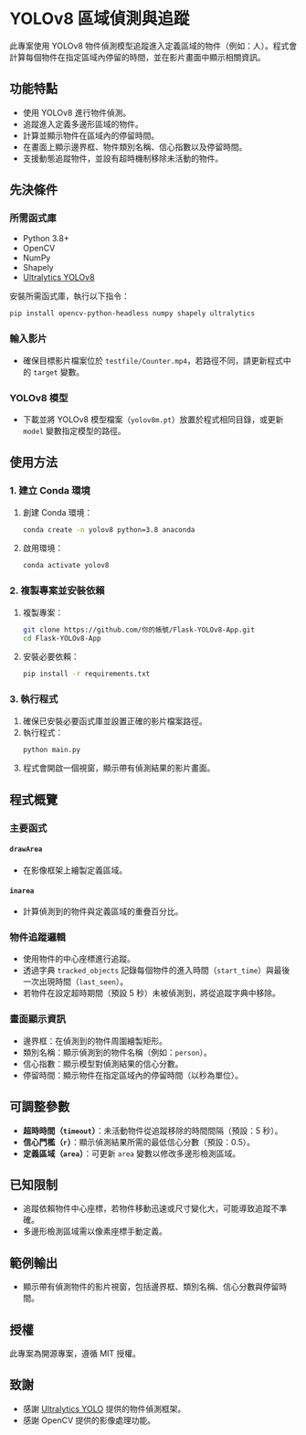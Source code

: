 # YOLOv8 區域偵測與追蹤

此專案使用 YOLOv8 物件偵測模型追蹤進入定義區域的物件（例如：人）。程式會計算每個物件在指定區域內停留的時間，並在影片畫面中顯示相關資訊。

## 功能特點

- 使用 YOLOv8 進行物件偵測。
- 追蹤進入定義多邊形區域的物件。
- 計算並顯示物件在區域內的停留時間。
- 在畫面上顯示邊界框、物件類別名稱、信心指數以及停留時間。
- 支援動態追蹤物件，並設有超時機制移除未活動的物件。

## 先決條件

### 所需函式庫

- Python 3.8+
- OpenCV
- NumPy
- Shapely
- [Ultralytics YOLOv8](https://github.com/ultralytics/ultralytics)

安裝所需函式庫，執行以下指令：

```bash
pip install opencv-python-headless numpy shapely ultralytics
```

### 輸入影片

- 確保目標影片檔案位於 `testfile/Counter.mp4`，若路徑不同，請更新程式中的 `target` 變數。

### YOLOv8 模型

- 下載並將 YOLOv8 模型檔案（`yolov8m.pt`）放置於程式相同目錄，或更新 `model` 變數指定模型的路徑。

## 使用方法

### 1. 建立 Conda 環境

1. 創建 Conda 環境：
   ```bash
   conda create -n yolov8 python=3.8 anaconda
   ```
2. 啟用環境：
   ```bash
   conda activate yolov8
   ```

### 2. 複製專案並安裝依賴

1. 複製專案：
   ```bash
   git clone https://github.com/你的帳號/Flask-YOLOv8-App.git
   cd Flask-YOLOv8-App
   ```
2. 安裝必要依賴：
   ```bash
   pip install -r requirements.txt
   ```

### 3. 執行程式

1. 確保已安裝必要函式庫並設置正確的影片檔案路徑。
2. 執行程式：
   ```bash
   python main.py
   ```
3. 程式會開啟一個視窗，顯示帶有偵測結果的影片畫面。

## 程式概覽

### 主要函式

#### `drawArea`

- 在影像框架上繪製定義區域。

#### `inarea`

- 計算偵測到的物件與定義區域的重疊百分比。

### 物件追蹤邏輯

- 使用物件的中心座標進行追蹤。
- 透過字典 `tracked_objects` 記錄每個物件的進入時間（`start_time`）與最後一次出現時間（`last_seen`）。
- 若物件在設定超時期間（預設 5 秒）未被偵測到，將從追蹤字典中移除。

### 畫面顯示資訊

- 邊界框：在偵測到的物件周圍繪製矩形。
- 類別名稱：顯示偵測到的物件名稱（例如：`person`）。
- 信心指數：顯示模型對偵測結果的信心分數。
- 停留時間：顯示物件在指定區域內的停留時間（以秒為單位）。

## 可調整參數

- **超時時間（********`timeout`********）**：未活動物件從追蹤移除的時間間隔（預設：5 秒）。
- **信心門檻（********`r`********）**：顯示偵測結果所需的最低信心分數（預設：0.5）。
- **定義區域（********`area`********）**：可更新 `area` 變數以修改多邊形檢測區域。

## 已知限制

- 追蹤依賴物件中心座標，若物件移動迅速或尺寸變化大，可能導致追蹤不準確。
- 多邊形檢測區域需以像素座標手動定義。

## 範例輸出

- 顯示帶有偵測物件的影片視窗，包括邊界框、類別名稱、信心分數與停留時間。

## 授權

此專案為開源專案，遵循 MIT 授權。

## 致謝

- 感謝 [Ultralytics YOLO](https://github.com/ultralytics/ultralytics) 提供的物件偵測框架。
- 感謝 OpenCV 提供的影像處理功能。

